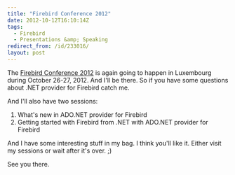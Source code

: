 ```yaml
---
title: "Firebird Conference 2012"
date: 2012-10-12T16:10:14Z
tags:
  - Firebird
  - Presentations &amp; Speaking
redirect_from: /id/233016/
layout: post
---
```

The [Firebird Conference 2012][1] is again going to happen in Luxembourg during October 26-27, 2012. And I'll be there. So if you have some questions about .NET provider for Firebird catch me.

And I'll also have two sessions:

1. What's new in ADO.NET provider for Firebird
2. Getting started with Firebird from .NET with ADO.NET provider for Firebird

And I have some interesting stuff in my bag. I think you'll like it. Either visit my sessions or wait after it's over. ;)

See you there.

[1]: http://www.firebirdsql.org/en/firebird-conference-2012/